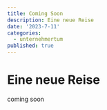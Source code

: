 ```yaml
---
title: Coming Soon
description: Eine neue Reise
date: '2023-7-11'
categories:
  - unternehmertum
published: true
---
```


# Eine neue Reise
coming soon